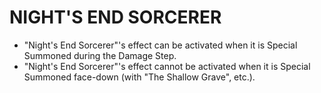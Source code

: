# NIGHT'S END SORCERER

*   "Night's End Sorcerer"'s effect can be activated when it is Special Summoned during the Damage Step.
*   "Night's End Sorcerer"'s effect cannot be activated when it is Special Summoned face-down (with "The Shallow Grave", etc.).
